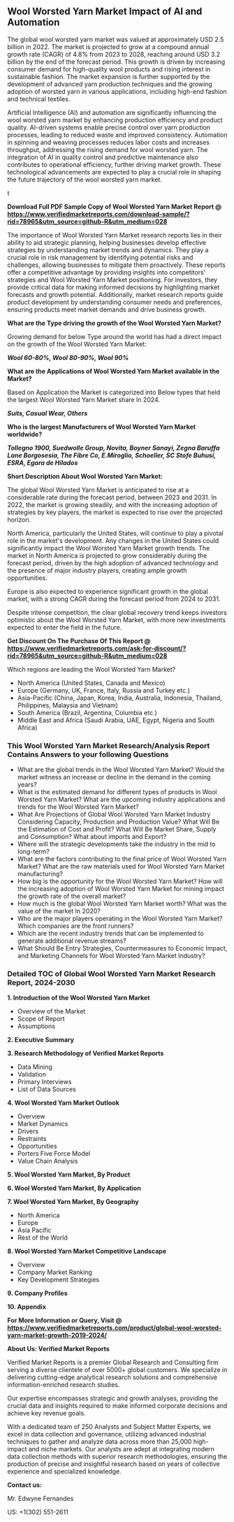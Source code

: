 <h2>Wool Worsted Yarn Market Impact of AI and Automation</h2><p>The global wool worsted yarn market was valued at approximately USD 2.5 billion in 2022. The market is projected to grow at a compound annual growth rate (CAGR) of 4.8% from 2023 to 2028, reaching around USD 3.2 billion by the end of the forecast period. This growth is driven by increasing consumer demand for high-quality wool products and rising interest in sustainable fashion. The market expansion is further supported by the development of advanced yarn production techniques and the growing adoption of worsted yarn in various applications, including high-end fashion and technical textiles.</p><p>Artificial Intelligence (AI) and automation are significantly influencing the wool worsted yarn market by enhancing production efficiency and product quality. AI-driven systems enable precise control over yarn production processes, leading to reduced waste and improved consistency. Automation in spinning and weaving processes reduces labor costs and increases throughput, addressing the rising demand for wool worsted yarn. The integration of AI in quality control and predictive maintenance also contributes to operational efficiency, further driving market growth. These technological advancements are expected to play a crucial role in shaping the future trajectory of the wool worsted yarn market.</p>t</p><p id="" class=""><strong>Download Full PDF Sample Copy of Wool Worsted Yarn Market Report @ <a href="https://www.verifiedmarketreports.com/download-sample/?rid=78965&utm_source=github-R&utm_medium=028" target="_blank">https://www.verifiedmarketreports.com/download-sample/?rid=78965&utm_source=github-R&utm_medium=028</a></strong></p><p>The importance of&nbsp;Wool Worsted Yarn Market research reports lies in their ability to aid strategic planning, helping businesses develop effective strategies by understanding market trends and dynamics. They play a crucial role in risk management by identifying potential risks and challenges, allowing businesses to mitigate them proactively. These reports offer a competitive advantage by providing insights into competitors' strategies and Wool Worsted Yarn Market positioning. For investors, they provide critical data for making informed decisions by highlighting market forecasts and growth potential. Additionally, market research reports guide product development by understanding consumer needs and preferences, ensuring products meet market demands and drive business growth.</p><p><strong>What are the&nbsp;Type driving the growth of the Wool Worsted Yarn Market?</strong></p><p id="" class="">Growing demand for below Type around the world has had a direct impact on the growth of the Wool Worsted Yarn Market:</p><em><strong>Wool 60-80%, Wool 80-90%, Wool 90%</strong></em></p><strong>What are the&nbsp;Applications&nbsp;of Wool Worsted Yarn Market available in the Market?</strong></p><p id="" class="">Based on Application the Market is categorized into Below types that held the largest Wool Worsted Yarn Market share In 2024.</p><em><strong>Suits, Casual Wear, Others</strong></em></p><strong>Who is the largest Manufacturers of Wool Worsted Yarn Market worldwide?</strong></p><p><em><strong>Tollegno 1900, Suedwolle Group, Novita, Boyner Sanayi, Zegna Baruffa Lane Borgosesia, The Fibre Co, E.Miroglio, Schoeller, SC Stofe Buhusi, ESRA, Egara de Hilados</strong></em></p><p id="" class=""><strong>Short Description About Wool Worsted Yarn Market:</strong></p><p>The global Wool Worsted Yarn Market is anticipated to rise at a considerable rate during the forecast period, between 2023 and 2031. In 2022, the market is growing steadily, and with the increasing adoption of strategies by key players, the market is expected to rise over the projected horizon.</p><p>North America, particularly the United States, will continue to play a pivotal role in the market's development. Any changes in the United States could significantly impact the Wool Worsted Yarn Market growth trends. The market in North America is projected to grow considerably during the forecast period, driven by the high adoption of advanced technology and the presence of major industry players, creating ample growth opportunities.</p><p>Europe is also expected to experience significant growth in the global market, with a strong CAGR during the forecast period from 2024 to 2031.</p><p>Despite intense competition, the clear global recovery trend keeps investors optimistic about the Wool Worsted Yarn Market, with more new investments expected to enter the field in the future.</p><p id="" class=""><strong>Get Discount On The Purchase Of This Report @ <a href="https://www.verifiedmarketreports.com/ask-for-discount/?rid=78965&utm_source=github-R&utm_medium=028" target="_blank">https://www.verifiedmarketreports.com/ask-for-discount/?rid=78965&utm_source=github-R&utm_medium=028</a></strong></p>Which regions are leading the Wool Worsted Yarn Market?</p><ul><li>North America (United States, Canada and Mexico)</li><li>Europe (Germany, UK, France, Italy, Russia and Turkey etc.)</li><li>Asia-Pacific (China, Japan, Korea, India, Australia, Indonesia, Thailand, Philippines, Malaysia and Vietnam)</li><li>South America (Brazil, Argentina, Columbia etc.)</li><li>Middle East and Africa (Saudi Arabia, UAE, Egypt, Nigeria and South Africa)</li></ul><h3 id="" class="">This Wool Worsted Yarn Market Research/Analysis Report Contains Answers to your following Questions</h3><ul><li>What are the global trends in the Wool Worsted Yarn Market? Would the market witness an increase or decline in the demand in the coming years?</li><li>What is the estimated demand for different types of products in Wool Worsted Yarn Market? What are the upcoming industry applications and trends for the Wool Worsted Yarn Market?</li><li>What Are Projections of Global Wool Worsted Yarn Market Industry Considering Capacity, Production and Production Value? What Will Be the Estimation of Cost and Profit? What Will Be Market Share, Supply and Consumption? What about imports and Export?</li><li>Where will the strategic developments take the industry in the mid to long-term?</li><li>What are the factors contributing to the final price of Wool Worsted Yarn Market? What are the raw materials used for Wool Worsted Yarn Market manufacturing?</li><li>How big is the opportunity for the Wool Worsted Yarn Market? How will the increasing adoption of Wool Worsted Yarn Market for mining impact the growth rate of the overall market?</li><li>How much is the global Wool Worsted Yarn Market worth? What was the value of the market In 2020?</li><li>Who are the major players operating in the Wool Worsted Yarn Market? Which companies are the front runners?</li><li>Which are the recent industry trends that can be implemented to generate additional revenue streams?</li><li>What Should Be Entry Strategies, Countermeasures to Economic Impact, and Marketing Channels for Wool Worsted Yarn Market Industry?</li></ul><h3 id="" class="">Detailed TOC of Global Wool Worsted Yarn Market Research Report, 2024-2030</h3><p id="" class=""><strong>1. Introduction of the Wool Worsted Yarn Market</strong></p><ul><li>Overview of the Market</li><li>Scope of Report</li><li>Assumptions</li></ul><p id="" class=""><strong>2. Executive Summary</strong></p><p id="" class=""><strong>3. Research Methodology of Verified Market Reports</strong></p><ul><li>Data Mining</li><li>Validation</li><li>Primary Interviews</li><li>List of Data Sources</li></ul><p id="" class=""><strong>4. Wool Worsted Yarn Market Outlook</strong></p><ul><li>Overview</li><li>Market Dynamics</li><li>Drivers</li><li>Restraints</li><li>Opportunities</li><li>Porters Five Force Model</li><li>Value Chain Analysis</li></ul><p id="" class=""><strong>5. Wool Worsted Yarn Market, By Product</strong></p><p id="" class=""><strong>6. Wool Worsted Yarn Market, By Application</strong></p><p id="" class=""><strong>7. Wool Worsted Yarn Market, By Geography</strong></p><ul><li>North America</li><li>Europe</li><li>Asia Pacific</li><li>Rest of the World</li></ul><p id="" class=""><strong>8. Wool Worsted Yarn Market Competitive Landscape</strong></p><ul><li>Overview</li><li>Company Market Ranking</li><li>Key Development Strategies</li></ul><p id="" class=""><strong>9. Company Profiles</strong></p><p id="" class=""><strong>10. Appendix</strong></p><p id="" class=""><strong>For More Information or Query, Visit @ <a href="https://www.verifiedmarketreports.com/product/global-wool-worsted-yarn-market-growth-2019-2024/" target="_blank">https://www.verifiedmarketreports.com/product/global-wool-worsted-yarn-market-growth-2019-2024/</a></strong></p><p id="" class=""><strong>About Us: Verified Market Reports</strong></p><p id="" class="">Verified Market Reports is a premier Global Research and Consulting firm serving a diverse clientele of over 5000+ global customers. We specialize in delivering cutting-edge analytical research solutions and comprehensive information-enriched research studies.</p><p id="" class="">Our expertise encompasses strategic and growth analyses, providing the crucial data and insights required to make informed corporate decisions and achieve key revenue goals.</p><p id="" class="">With a dedicated team of 250 Analysts and Subject Matter Experts, we excel in data collection and governance, utilizing advanced industrial techniques to gather and analyze data across more than 25,000 high-impact and niche markets. Our analysts are adept at integrating modern data collection methods with superior research methodologies, ensuring the production of precise and insightful research based on years of collective experience and specialized knowledge.</p><p id="" class=""><strong>Contact us:</strong></p><p id="" class="">Mr. Edwyne Fernandes</p><p id="" class="">US: +1(302) 551-2611</p>